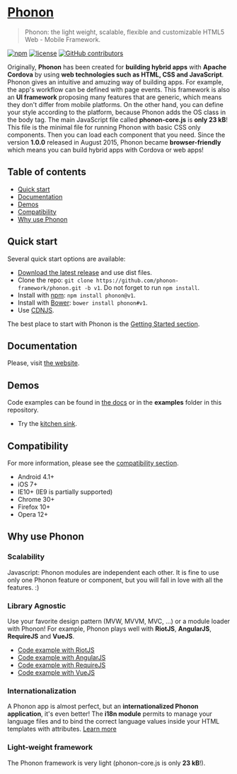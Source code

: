 # [Phonon](http://phonon.quarkdev.com)

> Phonon: the light weight, scalable, flexible and customizable HTML5 Web - Mobile Framework.

[![npm](https://img.shields.io/npm/v/phonon.svg?style=flat-square)]()
[![license](https://img.shields.io/github/license/quark-dev/phonon.svg?style=flat-square)]()
[![GitHub contributors](https://img.shields.io/github/contributors/quark-dev/phonon.svg?style=flat-square)]()

Originally, **Phonon** has been created for **building hybrid apps** with **Apache Cordova** by using **web technologies such as HTML, CSS and JavaScript**. Phonon gives an intuitive and amuzing way of building apps. For example, the app's workflow can be defined with page events. This framework is also an **UI framework** proposing many features that are generic, which means they don't differ from mobile platforms. On the other hand, you can define your style according to the platform, because Phonon adds the OS class in the body tag.
The main JavaScript file called **phonon-core.js** is **only 23 kB**! This file is the minimal file for running Phonon with basic CSS only components. Then you can load each component that you need.
Since the version **1.0.0** released in August 2015, Phonon became **browser-friendly** which means you can build hybrid apps with Cordova or web apps!

## Table of contents

- [Quick start](#quick-start)
- [Documentation](#documentation)
- [Demos](#demos)
- [Compatibility](#compatibility)
- [Why use Phonon](#why-use-phonon)

## Quick start

Several quick start options are available:

 - [Download the latest release](https://github.com/phonon-framework/phonon/releases) and use dist files.
 - Clone the repo: `git clone https://github.com/phonon-framework/phonon.git -b v1`. Do not forget to run `npm install`.
 - Install with [npm](https://www.npmjs.com): `npm install phonon@v1`.
 - Install with [Bower](https://bower.io): `bower install phonon#v1`.
 - Use [CDNJS](https://cdnjs.com/libraries/PhononJs).

The best place to start with Phonon is the [Getting Started section](http://phonon.quarkdev.com/#getting-started).

## Documentation

Please, visit [the website](http://phonon.quarkdev.com/docs/).

## Demos

Code examples can be found in [the docs](http://phonon.quarkdev.com/docs/) or in the **examples** folder in this repository.

 - Try the [kitchen sink](http://phonon.quarkdev.com/App/public/phonon/kitchen-sink/).

## Compatibility

For more information, please see the [compatibility section](http://phonon.quarkdev.com/#compatibility).

 - Android 4.1+
 - iOS 7+
 - IE10+ (IE9 is partially supported)
 - Chrome 30+
 - Firefox 10+
 - Opera 12+

## Why use Phonon

### Scalability

Javascript: Phonon modules are independent each other.
It is fine to use only one Phonon feature or component, but you will fall in love with all the features. :)


### Library Agnostic

Use your favorite design pattern (MVW, MVVM, MVC, ...) or a module loader with Phonon! For example, Phonon plays well with **RiotJS**, **AngularJS**, **RequireJS** and **VueJS**.

 - [Code example with RiotJS](https://github.com/phonon-framework/phonon/tree/master/examples/pizza-app-with-riot)
 - [Code example with AngularJS](https://github.com/phonon-framework/phonon/tree/master/examples/pizza-app-with-angular)
 - [Code example with RequireJS](https://github.com/phonon-framework/phonon/tree/master/examples/pizza-app-with-require)
 - [Code example with VueJS](https://github.com/phonon-framework/phonon/tree/master/examples/phonon-and-vue)


### Internationalization

A Phonon app is almost perfect, but an **internationalized Phonon application**, it's even better!
The **i18n module** permits to manage your language files and to bind the correct language values inside your HTML templates with attributes.
[Learn more](http://phonon.quarkdev.com/docs/i18n/)

### Light-weight framework

The Phonon framework is very light (phonon-core.js is only **23 kB**!).
